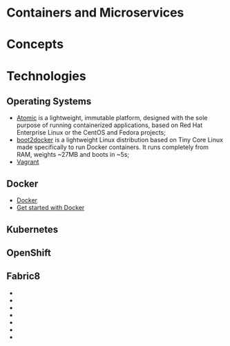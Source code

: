 Containers and Microservices
============================

# Concepts

# Technologies

## Operating Systems

- [Atomic](https://www.projectatomic.io/) is a lightweight, immutable platform, designed with the sole purpose of running containerized applications, based on Red Hat Enterprise Linux or the CentOS and Fedora projects;
- [boot2docker](http://boot2docker.io/) is a lightweight Linux distribution based on Tiny Core Linux made specifically to run Docker containers. It runs completely from RAM, weights ~27MB and boots in ~5s;
- [Vagrant](https://www.vagrantup.com/)

## Docker

- [Docker](https://www.docker.com/)
- [Get started with Docker](https://docs.docker.com/engine/getstarted/)

## Kubernetes

## OpenShift

## Fabric8

- []()
- []()
- []()
- []()
- []()
- []()
- []()
